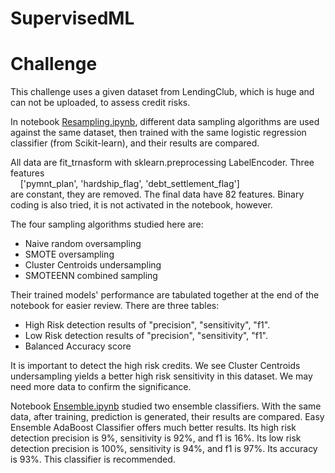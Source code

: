 # SupervisedML
# Challenge
This challenge uses a given dataset from LendingClub, which is huge and can not be uploaded, to assess credit risks.

In notebook [Resampling.ipynb](https://github.com/pqrt12/SupervisedML/blob/master/Notebook/Resampling.ipynb), different data sampling algorithms are used against the same dataset, then trained with the same logistic regression classifier (from Scikit-learn), and their results are compared. 

All data are fit_trnasform with sklearn.preprocessing LabelEncoder. Three features  
&nbsp;&nbsp;&nbsp;&nbsp;['pymnt_plan', 'hardship_flag', 'debt_settlement_flag']  
are constant, they are removed. The final data have 82 features. Binary coding is also tried, it is not activated in the notebook, however.

The four sampling algorithms studied here are:
+ Naive random oversampling
+ SMOTE oversampling
+ Cluster Centroids undersampling
+ SMOTEENN combined sampling
 
Their trained models' performance are tabulated together at the end of the notebook for easier review. There are three tables:
* High Risk detection results of "precision", "sensitivity", "f1".
* Low Risk detection results of "precision", "sensitivity", "f1". 
* Balanced Accuracy score

It is important to detect the high risk credits. We see Cluster Centroids undersampling yields a better high risk sensitivity in this dataset. We may need more data to confirm the significance.

Notebook [Ensemble.ipynb](https://github.com/pqrt12/SupervisedML/blob/master/Notebook/Ensemble.ipynb) studied two ensemble classifiers. With the same data, after training, prediction is generated, their results are compared. Easy Ensemble AdaBoost Classifier offers much better results. Its high risk detection precision is 9%, sensitivity is 92%, and f1 is 16%. Its low risk detection precision is 100%, sensitivity is 94%, and f1 is 97%. Its accuracy is 93%. This classifier is recommended.

